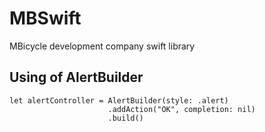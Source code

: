 # MBSwift
MBicycle development company swift library

## Using of AlertBuilder
```
let alertController = AlertBuilder(style: .alert)
                      .addAction("OK", completion: nil)
                      .build()
```
